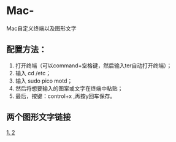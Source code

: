 # Mac-
Mac自定义终端以及图形文字

## 配置方法：
1. 打开终端（可以command+空格键，然后输入ter自动打开终端）；
2. 输入 cd /etc；
3. 输入 sudo pico motd；
4. 然后将想要输入的图案或文字在终端中粘贴；
5. 最后，按键：control+x ,再按y回车保存。

## 两个图形文字链接
[ 1. ]( https://www.cnblogs.com/wangjunwei/p/6995467.html )
[ 2 ]( https://yq.aliyun.com/articles/103033?t=t1 )


